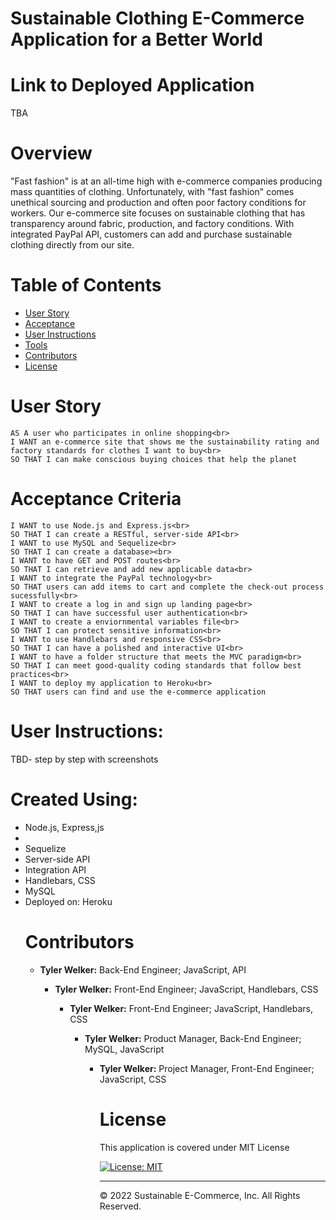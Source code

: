 # Sustainable Clothing E-Commerce Application for a Better World

# Link to Deployed Application
TBA 

# Overview 
"Fast fashion" is at an all-time high with e-commerce companies producing mass quantities of clothing. Unfortunately, with "fast fashion" comes unethical sourcing and production and often poor factory conditions for workers. Our e-commerce site focuses on sustainable clothing that has transparency around fabric, production, and factory conditions. With integrated PayPal API, customers can add and purchase sustainable clothing directly from our site. 

# Table of Contents

  * [User Story](#user-story)
  * [Acceptance](#acceptance-criteria)
  * [User Instructions](#user-instructions)
  * [Tools](#created-using)
  * [Contributors](#contributors)
  * [License](#license)

# User Story
```
AS A user who participates in online shopping<br>
I WANT an e-commerce site that shows me the sustainability rating and factory standards for clothes I want to buy<br>
SO THAT I can make conscious buying choices that help the planet
```

# Acceptance Criteria
```
I WANT to use Node.js and Express.js<br>
SO THAT I can create a RESTful, server-side API<br>
I WANT to use MySQL and Sequelize<br>
SO THAT I can create a database><br>
I WANT to have GET and POST routes<br>
SO THAT I can retrieve and add new applicable data<br>
I WANT to integrate the PayPal technology<br>
SO THAT users can add items to cart and complete the check-out process sucessfully<br>
I WANT to create a log in and sign up landing page<br>
SO THAT I can have successful user authentication<br>
I WANT to create a enviornmental variables file<br>
SO THAT I can protect sensitive information<br>
I WANT to use Handlebars and responsive CSS<br>
SO THAT I can have a polished and interactive UI<br>
I WANT to have a folder structure that meets the MVC paradigm<br>
SO THAT I can meet good-quality coding standards that follow best practices<br>
I WANT to deploy my application to Heroku<br>
SO THAT users can find and use the e-commerce application
```
# User Instructions:
TBD- step by step with screenshots

# Created Using: 
<ul><li>Node.js, Express,js<li>
<li>Sequelize</li>
<li>Server-side API</li>
<li>Integration API</li>
<li>Handlebars, CSS</li>
<li>MySQL</li>
<li>Deployed on: Heroku</li>

# Contributors 
<ul><li><strong>Tyler Welker:</strong> Back-End Engineer; JavaScript, API</li>
<ul><li><strong>Tyler Welker:</strong> Front-End Engineer; JavaScript, Handlebars, CSS</li>
<ul><li><strong>Tyler Welker:</strong> Front-End Engineer; JavaScript, Handlebars, CSS</li>
<ul><li><strong>Tyler Welker:</strong> Product Manager, Back-End Engineer; MySQL, JavaScript</li>
<ul><li><strong>Tyler Welker:</strong> Project Manager, Front-End Engineer; JavaScript, CSS</li>

# License 

This application is covered under MIT License    

[![License: MIT](https://img.shields.io/badge/License-MIT-blue.svg)](https://opensource.org/licenses/MIT)

- - -

© 2022 Sustainable E-Commerce, Inc. All Rights Reserved.

